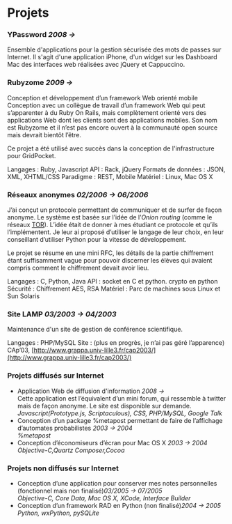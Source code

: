 # Projets

### YPassword _2008 &rarr;_

Ensemble d'applications pour la gestion sécurisée des mots de passes sur Internet.
Il s'agit d'une application iPhone, d'un widget sur les Dashboard Mac des interfaces web réalisées avec jQuery et Cappuccino.

### Rubyzome _2009 &rarr;_

Conception et développement d’un framework Web orienté mobile
Conception avec un collègue de travail d’un framework Web qui peut s’apparenter à du Ruby On Rails, mais complètement orienté vers des applications Web dont les clients sont des applications mobiles. Son nom est Rubyzome et il n’est pas encore ouvert à la communauté open source mais devrait bientôt l’être.

Ce projet a été utilisé avec succès dans la conception de l'infrastructure pour GridPocket.

Langages
: Ruby, Javascript
API
: Rack, jQuery
Formats de données
: JSON, XML, XHTML/CSS
Paradigme
: REST, Mobile
Matériel 
: Linux, Mac OS X


### Réseaux anonymes _02/2006 &rarr; 06/2006_

J’ai conçut un protocole permettant de communiquer et de surfer de façon anonyme. Le système est basée sur l’idée de l’_Onion routing_ (comme le réseaux [TOR](http://www.torproject.org)). L’idée était de donner à mes étudiant ce protocole et qu’ils l’implémentent. 
Je leur ai proposé d’utiliser le langage de leur choix, en leur conseillant d’utiliser Python pour la vitesse de développement.

Le projet se résume en une mini RFC, les détails de la partie chiffrement étant suffisamment vague pour pouvoir discerner les élèves qui avaient compris comment le chiffrement devait avoir lieu.

Langages
: C, Python, Java
API
: socket en C et python. crypto en python
Sécurité
: Chiffrement AES, RSA
Matériel
: Parc de machines sous Linux et Sun Solaris

### Site LAMP _03/2003 &rarr; 04/2003_

Maintenance d'un site de gestion de conférence scientifique.

Langages
: PHP/MySQL
Site
: (plus en progrès, je n’ai pas géré l’apparence)  CAp’03, [http://www.grappa.univ-lille3.fr/cap2003/](http://www.grappa.univ-lille3.fr/cap2003/)


### Projets diffusés sur Internet

- Application Web de diffusion d'information _2008 &rarr;_  
  Cette application est l’équivalent d’un mini forum, qui ressemble à twitter mais de façon anonyme. Le site est disponible sur demande.  
  _Javascript(Prototype.js, Scriptaculous), CSS, PHP/MySQL, Google Talk_
- Conception d’un package %metapost permettant de faire de l’affichage d’automates probabilistes _2003 &rarr; 2004_  
  _%metapost_
- Conception d’économiseurs d’écran pour Mac OS X _2003 &rarr; 2004_  
  _Objective-C,Quartz Composer,Cocoa_

### Projets non diffusés sur Internet

- Conception d’une application pour conserver mes notes personnelles (fonctionnel mais non finalisé)_03/2005 &rarr; 07/2005_  
  _Objective-C, Core Data, Mac OS X, XCode, Interface Builder_
- Conception d’un framework RAD en Python (non finalisé)_2004 &rarr; 2005_  
  _Python, wxPython, pySQLite_

